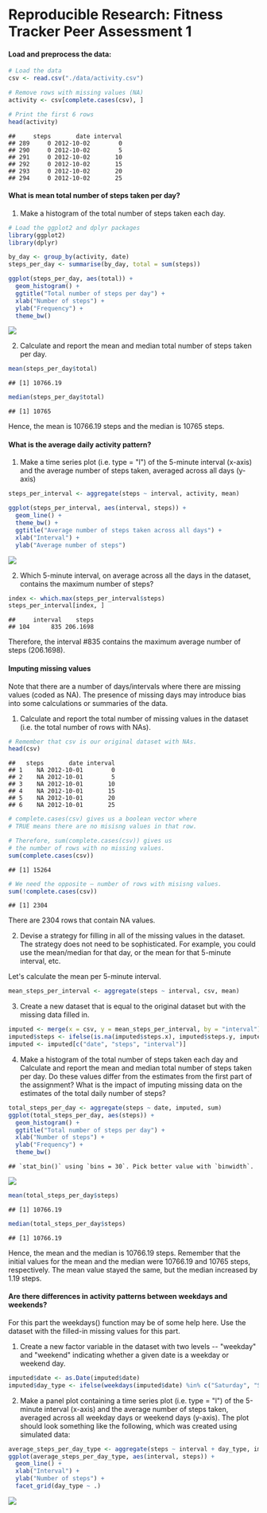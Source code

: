 # Reproducible Research: Fitness Tracker Peer Assessment 1

#### Load and preprocess the data:


```r
# Load the data
csv <- read.csv("./data/activity.csv")

# Remove rows with missing values (NA)
activity <- csv[complete.cases(csv), ]

# Print the first 6 rows
head(activity)
```

```
##     steps       date interval
## 289     0 2012-10-02        0
## 290     0 2012-10-02        5
## 291     0 2012-10-02       10
## 292     0 2012-10-02       15
## 293     0 2012-10-02       20
## 294     0 2012-10-02       25
```


#### What is mean total number of steps taken per day?

1. Make a histogram of the total number of steps taken each day.


```r
# Load the ggplot2 and dplyr packages
library(ggplot2)
library(dplyr)

by_day <- group_by(activity, date)
steps_per_day <- summarise(by_day, total = sum(steps))

ggplot(steps_per_day, aes(total)) +
  geom_histogram() +
  ggtitle("Total number of steps per day") +
  xlab("Number of steps") +
  ylab("Frequency") +
  theme_bw()
```

![](PA1_template_files/figure-html/unnamed-chunk-2-1.png)<!-- -->

2. Calculate and report the mean and median total number of steps taken per day.


```r
mean(steps_per_day$total)
```

```
## [1] 10766.19
```

```r
median(steps_per_day$total)
```

```
## [1] 10765
```

Hence, the mean is 10766.19 steps and the median is 10765 steps.


#### What is the average daily activity pattern?

1. Make a time series plot (i.e. type = "l") of the 5-minute interval (x-axis) and the average number of steps taken, averaged across all days (y-axis)


```r
steps_per_interval <- aggregate(steps ~ interval, activity, mean)

ggplot(steps_per_interval, aes(interval, steps)) +
  geom_line() +
  theme_bw() +
  ggtitle("Average number of steps taken across all days") +
  xlab("Interval") +
  ylab("Average number of steps")
```

![](PA1_template_files/figure-html/unnamed-chunk-4-1.png)<!-- -->

2. Which 5-minute interval, on average across all the days in the dataset, contains the maximum number of steps?


```r
index <- which.max(steps_per_interval$steps)
steps_per_interval[index, ]
```

```
##     interval    steps
## 104      835 206.1698
```

Therefore, the interval #835 contains the maximum average number of steps (206.1698).


#### Imputing missing values

Note that there are a number of days/intervals where there are missing values (coded as NA). The presence of missing days may introduce bias into some calculations or summaries of the data.

1. Calculate and report the total number of missing values in the dataset (i.e. the total number of rows with NAs).


```r
# Remember that csv is our original dataset with NAs.
head(csv)
```

```
##   steps       date interval
## 1    NA 2012-10-01        0
## 2    NA 2012-10-01        5
## 3    NA 2012-10-01       10
## 4    NA 2012-10-01       15
## 5    NA 2012-10-01       20
## 6    NA 2012-10-01       25
```

```r
# complete.cases(csv) gives us a boolean vector where
# TRUE means there are no misisng values in that row.

# Therefore, sum(complete.cases(csv)) gives us
# the number of rows with no missing values.
sum(complete.cases(csv))
```

```
## [1] 15264
```

```r
# We need the opposite — number of rows with misisng values.
sum(!complete.cases(csv))
```

```
## [1] 2304
```
There are 2304 rows that contain NA values.


2. Devise a strategy for filling in all of the missing values in the dataset. The strategy does not need to be sophisticated. For example, you could use the mean/median for that day, or the mean for that 5-minute interval, etc.


Let's calculate the mean per 5-minute interval.


```r
mean_steps_per_interval <- aggregate(steps ~ interval, csv, mean)
```

3. Create a new dataset that is equal to the original dataset but with the missing data filled in.


```r
imputed <- merge(x = csv, y = mean_steps_per_interval, by = "interval")
imputed$steps <- ifelse(is.na(imputed$steps.x), imputed$steps.y, imputed$steps.x)
imputed <- imputed[c("date", "steps", "interval")]
```

4. Make a histogram of the total number of steps taken each day and Calculate and report the mean and median total number of steps taken per day. Do these values differ from the estimates from the first part of the assignment? What is the impact of imputing missing data on the estimates of the total daily number of steps?


```r
total_steps_per_day <- aggregate(steps ~ date, imputed, sum)
ggplot(total_steps_per_day, aes(steps)) +
  geom_histogram() +
  ggtitle("Total number of steps per day") +
  xlab("Number of steps") +
  ylab("Frequency") +
  theme_bw()
```

```
## `stat_bin()` using `bins = 30`. Pick better value with `binwidth`.
```

![](PA1_template_files/figure-html/unnamed-chunk-9-1.png)<!-- -->

```r
mean(total_steps_per_day$steps)
```

```
## [1] 10766.19
```

```r
median(total_steps_per_day$steps)
```

```
## [1] 10766.19
```

Hence, the mean and the median is 10766.19 steps. Remember that the initial values for the mean and the median were 10766.19 and 10765 steps, respectively. The mean value stayed the same, but the median increased by 1.19 steps.


#### Are there differences in activity patterns between weekdays and weekends?

For this part the weekdays() function may be of some help here. Use the dataset with the filled-in missing values for this part.

1. Create a new factor variable in the dataset with two levels -- "weekday" and "weekend" indicating whether a given date is a weekday or weekend day.


```r
imputed$date <- as.Date(imputed$date)
imputed$day_type <- ifelse(weekdays(imputed$date) %in% c("Saturday", "Sunday"), "weekend", "weekday")
```

2. Make a panel plot containing a time series plot (i.e. type = "l") of the 5-minute interval (x-axis) and the average number of steps taken, averaged across all weekday days or weekend days (y-axis). The plot should look something like the following, which was created using simulated data:


```r
average_steps_per_day_type <- aggregate(steps ~ interval + day_type, imputed, mean)
ggplot(average_steps_per_day_type, aes(interval, steps)) +
  geom_line() +
  xlab("Interval") +
  ylab("Number of steps") +
  facet_grid(day_type ~ .)
```

![](PA1_template_files/figure-html/unnamed-chunk-11-1.png)<!-- -->
